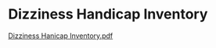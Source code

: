 # Dizziness Handicap Inventory

[Dizziness Hanicap Inventory.pdf](Dizziness%20Handicap%20Inventory%20ad456c11b898496abb4a93d6322b9c1d/Dizziness_Hanicap_Inventory.pdf)